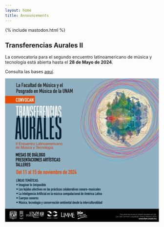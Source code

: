 ```yaml
---
layout: home
title: Announcements
---
```

{% include mastodon.html %}

## Transferencias Aurales II

La convocatoria para el segundo encuentro latinoamericano de música y tecnología está abierta hasta el **28 de Mayo de 2024**.

Consulta las bases [aquí](https://archive.org/details/convocatoria-transferencias-aurales-2).

![Cartel de Transferencias Aurales II](imgs/transferencias-aurales-2.jpeg)
